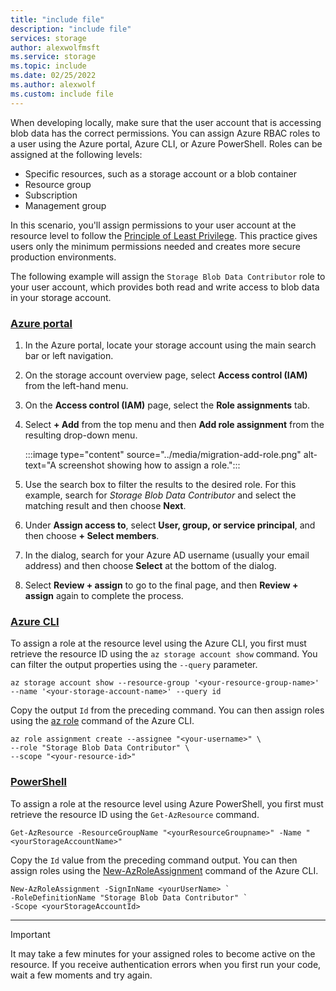 ```yaml
---
title: "include file"
description: "include file"
services: storage
author: alexwolfmsft
ms.service: storage
ms.topic: include
ms.date: 02/25/2022
ms.author: alexwolf
ms.custom: include file
---
```


When developing locally, make sure that the user account that is accessing blob data has the correct permissions. You can assign Azure RBAC roles to a user using the Azure portal, Azure CLI, or Azure PowerShell. Roles can be assigned at the following levels:

* Specific resources, such as a storage account or a blob container
* Resource group
* Subscription
* Management group

In this scenario, you'll assign permissions to your user account at the resource level to follow the [Principle of Least Privilege](/azure/active-directory/develop/secure-least-privileged-access). This practice gives users only the minimum permissions needed and creates more secure production environments.

The following example will assign the `Storage Blob Data Contributor` role to your user account, which provides both read and write access to blob data in your storage account.

### [Azure portal](#tab/roles-azure-portal)

1. In the Azure portal, locate your storage account using the main search bar or left navigation.

2. On the storage account overview page, select **Access control (IAM)** from the left-hand menu.	

3. On the **Access control (IAM)** page, select the **Role assignments** tab.

4. Select **+ Add** from the top menu and then **Add role assignment** from the resulting drop-down menu.

    :::image type="content" source="../media/migration-add-role.png" alt-text="A screenshot showing how to assign a role.":::

5. Use the search box to filter the results to the desired role. For this example, search for *Storage Blob Data Contributor* and select the matching result and then choose **Next**.

6. Under **Assign access to**, select **User, group, or service principal**, and then choose **+ Select members**.

7. In the dialog, search for your Azure AD username (usually your email address) and then choose **Select** at the bottom of the dialog. 

8. Select **Review + assign** to go to the final page, and then **Review + assign** again to complete the process.

### [Azure CLI](#tab/roles-azure-cli)

To assign a role at the resource level using the Azure CLI, you first must retrieve the resource ID using the `az storage account show` command. You can filter the output properties using the `--query` parameter. 

```azurecli
az storage account show --resource-group '<your-resource-group-name>' --name '<your-storage-account-name>' --query id
```

Copy the output `Id` from the preceding command. You can then assign roles using the [az role](/cli/azure/role) command of the Azure CLI.

```azurecli
az role assignment create --assignee "<your-username>" \
--role "Storage Blob Data Contributor" \
--scope "<your-resource-id>"
```

### [PowerShell](#tab/roles-powershell)

To assign a role at the resource level using Azure PowerShell, you first must retrieve the resource ID using the `Get-AzResource` command.

```azurepowershell
Get-AzResource -ResourceGroupName "<yourResourceGroupname>" -Name "<yourStorageAccountName>"
```

Copy the `Id` value from the preceding command output. You can then assign roles using the [New-AzRoleAssignment](/powershell/module/az.resources/new-azroleassignment) command of the Azure CLI.

```azurepowershell
New-AzRoleAssignment -SignInName <yourUserName> `
-RoleDefinitionName "Storage Blob Data Contributor" `
-Scope <yourStorageAccountId>
```

--- 

> [!IMPORTANT]
> It may take a few minutes for your assigned roles to become active on the resource. If you receive authentication errors when you first run your code, wait a few moments and try again.